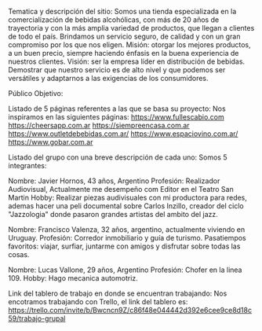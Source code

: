 Tematica  y descripción del sitio:
Somos una tienda especializada en la comercialización de bebidas  alcohólicas, con más de 20 años de trayectoria y con la más amplia variedad de productos, que llegan a clientes de todo el país.
Brindamos un servicio seguro, de calidad y con un gran compromiso por los que nos eligen.
Misión: otorgar los mejores productos,  a un buen precio, siempre haciendo énfasis en la buena experiencia de nuestros clientes.
Visión: ser la empresa líder en distribución de bebidas. Demostrar que nuestro servicio es de alto nivel y que podemos ser versátiles y adaptarnos a las exigencias de los consumidores.

Público Objetivo:

Listado de 5 páginas referentes a las que se basa su proyecto:
Nos inspiramos en las siguientes páginas:
https://www.fullescabio.com
https://cheersapp.com.ar
https://siempreencasa.com.ar
https://www.outletdebebidas.com.ar/
https://www.espaciovino.com.ar/
https://www.gobar.com.ar

Listado del grupo con una breve descripción de cada uno:
Somos 5 integrantes:

Nombre: Javier Hornos, 43 años, Argentino
Profesión: Realizador Audiovisual, Actualmente me desempeño com Editor en el Teatro San Martin
Hobby: Realizar piezas audivisuales con mi productora para redes, ademas hacer una peli documental sobre
Carlos Inzillo, creador del ciclo "Jazzologia" donde pasaron grandes artistas del ambito del jazz.

Nombre: Francisco Valenza, 32 años, argentino, actualmente viviendo en Uruguay. 
Profesión: Corredor inmobiliario y guía de turismo. 
Pasatiempos favoritos: viajar, surfiar, juntarme con amigos y disfrutar sobre todas las cosas.

Nombre: Lucas Vallone, 29 años, Argentino
Profesión: Chofer en la linea 109.
Hobby: Hago mecanica automotriz.


Link del tablero de trabajo en donde se encuentran trabajando:
Nos encotramos trabajando con Trello, el link del tablero es:
https://trello.com/invite/b/Bwcncn9Z/c86f48e044442d392e6cee9ce8d18c59/trabajo-grupal
